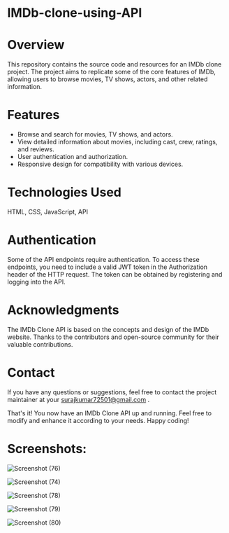 # IMDb-clone-using-API

# Overview
This repository contains the source code and resources for an IMDb clone project. The project aims to replicate some of the core features of IMDb, allowing users to browse movies, TV shows, actors, and other related information.

# Features
- Browse and search for movies, TV shows, and actors.
- View detailed information about movies, including cast, crew, ratings, and reviews.
- User authentication and authorization.
- Responsive design for compatibility with various devices.

# Technologies Used
HTML, CSS, JavaScript, API

# **Authentication**
Some of the API endpoints require authentication. To access these endpoints, you need to include a valid JWT token in the Authorization header of the HTTP request. The token can be obtained by registering and logging into the API.
# **Acknowledgments**
The IMDb Clone API is based on the concepts and design of the IMDb website.
Thanks to the contributors and open-source community for their valuable contributions.
# **Contact**
If you have any questions or suggestions, feel free to contact the project maintainer at your surajkumar72501@gmail.com .

That's it! You now have an IMDb Clone API up and running. Feel free to modify and enhance it according to your needs. Happy coding!



# Screenshots:

![Screenshot (76)](https://github.com/suraj7546/IMDb-clone-using-API/assets/92979091/945e4acf-c554-4a2e-a4b9-ccadb7634968)

![Screenshot (74)](https://github.com/suraj7546/IMDb-clone-using-API/assets/92979091/c2b59282-055c-41c8-a000-f204f78372eb)

![Screenshot (78)](https://github.com/suraj7546/IMDb-clone-using-API/assets/92979091/bce8ba79-7df4-4003-a922-07db67d8ebb8)

![Screenshot (79)](https://github.com/suraj7546/IMDb-clone-using-API/assets/92979091/a03ebfd8-2fb3-429a-8b1c-bb6d40f36268)

![Screenshot (80)](https://github.com/suraj7546/IMDb-clone-using-API/assets/92979091/09ab1707-8877-4e2e-8fe9-f61a059221e3)
